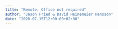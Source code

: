 ```yaml
---
title: "Remote: Office not required"
author: "Jason Fried & David Heinemeier Hansson"
date: "2020-07-15T12:00:00+02:00"
---
```

